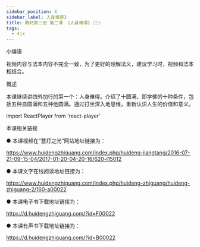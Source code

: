 ```yaml
---
sidebar_position: 4
sidebar_label: 人身难得3
title: 教材第三册 第二课 《人身难得》（三）
tags:
  - 4jx
---
```

 小编语

视频内容与法本内容不完全一致，为了更好的理解法义，建议学习时，视频和法本相结合。

概述

本课继续讲四外加行的第一个：人身难得。介绍了十圆满，即学佛的十种条件，包括五种自圆满和五种他圆满。通过打坐深入地思维，重新认识人生的价值和意义。

import ReactPlayer from 'react-player'

<ReactPlayer id='hdvplayer' light='/img/lamp-hope.png' controls url='https://s3.ap-northeast-1.wasabisys.com/hdcx/jmy/%e6%85%a7%e7%81%af%e7%a6%85%e4%bf%ae%e8%af%be/%e6%85%a7%e7%81%af%e7%a6%85%e4%bf%ae%e8%af%be%e7%ac%ac%e4%b8%89%e5%86%8c/02-3%20%e6%85%a7%e7%81%af%e7%a6%85%e4%bf%ae%e8%af%be4%20%e4%ba%ba%e8%ba%ab%e9%9a%be%e5%be%973.mp4' />

 本课相关链接

●  本课视频在“慧灯之光”网站地址链接为：

https://www.huidengzhiguang.com/index.php/huideng-jiangtang/2016-07-21-09-15-04/2017-01-20-04-20-16/620-l15012

●  本课文字在线阅读地址链接为：

https://www.huidengzhiguang.com/index.php/huideng-zhiguang/huideng-zhiguang-2/160-a00022

●  本课电子书下载地址链接为：

https://d.huidengzhiguang.com/?id=F00022

●  本课有声书下载地址链接为：

https://d.huidengzhiguang.com/?id=B00022
